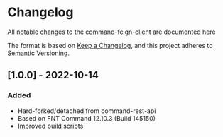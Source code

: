 # Changelog
All notable changes to the command-feign-client are documented here

The format is based on [Keep a Changelog](https://keepachangelog.com/en/1.0.0/),
and this project adheres to [Semantic Versioning](https://semver.org/spec/v2.0.0.html).

## [1.0.0] - 2022-10-14

### Added

- Hard-forked/detached from command-rest-api
- Based on FNT Command 12.10.3 (Build 145150)
- Improved build scripts